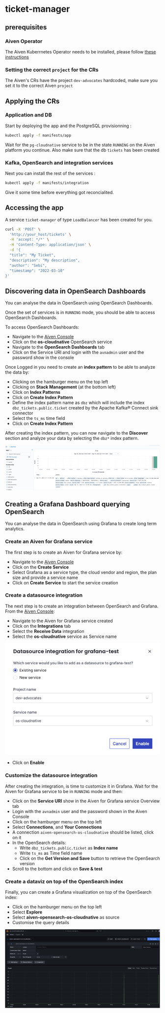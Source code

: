 # ticket-manager

## prerequisites

### Aiven Operator

The Aiven Kuberrnetes Operator needs to be installed, please follow [these instructions](https://aiven.github.io/aiven-operator/installation/prerequisites.html)

### Setting the correct `project` for the CRs

The Aiven's CRs have the project `dev-advocates` hardcoded, make sure you set it to the correct Aiven `project`

## Applying the CRs

### Application and DB

Start by deploying the app and the PostgreSQL provisionning : 

```bash
kubectl apply -f manifests/app
```

Wait for the `pg-cloudnative` service to be in the state `RUNNING` on the Aiven platform you continue. Also make sure that the db `tickets` has been created

### Kafka, OpenSearch and integration services

Next you can install the rest of the services : 

```bash
kubectl apply -f manifests/integration
```

Give it some time before everything got reconcialited.

## Accessing the app

A service `ticket-manager` of type `LoadBalancer` has been created for you. 

```bash
curl -X 'POST' \
  'http://your_host/tickets' \
  -H 'accept: */*' \
  -H 'Content-Type: application/json' \
  -d '{
  "title": "My Ticket",
  "description": "My description",
  "author": "Sebi",
  "timestamp": "2022-03-10"
}'
```

## Discovering data in OpenSearch Dashboards

You can analyse the data in OpenSearch using OpenSearch Dashboards.

Once the set of services is in `RUNNING` mode, you should be able to access OpenSearch Dashboards. 

To access OpenSearch Dashboards:

* Navigate to the [Aiven Console](https://console.aiven.io/)
* Click on the **os-cloudnative** OpenSearch service
* Navigate to the **OpenSearch Dashboards** tab
* Click on the Service URI and login with the `avnadmin` user and the password show in the console

Once Logged in you need to create an **index pattern** to be able to analyze the data by:
* Clicking on the hamburger menu on the top left
* Clicking on **Stack Management** (at the bottom left)
* Click on **Index Patterns**
* Click on **Create Index Pattern**
* Define the index pattern name as `dbz` which will include the index `dbz_tickets.public.ticket` created by the Apache Kafka® Connect sink connector
* Select the `ts_ms` time field
* Click on **Create Index Pattern**

After creating the index pattern, you can now navigate to the **Discover** section and analyze your data by selecting the `dbz*` index pattern.

![OpenSearch Dashboard showing one ticket created at 11:15](img/opensearch-dashboard.png)

## Creating a Grafana Dashboard querying OpenSearch

You can analyse the data in OpenSearch using Grafana to create long term analytics.

### Create an Aiven for Grafana service

The first step is to create an Aiven for Grafana service by:

* Navigate to the [Aiven Console](https://console.aiven.io/)
* Click on the **Create Service**
* Select Grafana as a service type, the cloud vendor and region, the plan size and provide a service name
* Click on **Create Service** to start the service creation

### Create a datasource integration

The next step is to create an integration between OpenSearch and Grafana. From the [Aiven Console](https://console.aiven.io/):

* Navigate to the Aiven for Grafana service created
* Click on the **Integrations** tab
* Select the **Receive Data** integration
* Select the **os-cloudnative** service as Service name

![The service os-cloudnative is selected as service name](img/integration-settings.png)

* Click on **Enable**

### Customize the datasource integration

After creating the integration, is time to customize it in Grafana. Wait for the Aiven for Grafana service to be in `RUNNING` mode and then:

* Click on the **Service URI** show in the Aiven for Grafana service Overview tab
* Login with the `avnadmin` user and the password shown in the Aiven Console
* Click on the hamburger menu on the top left
* Select **Connections**, and **Your Connections**
* A connection `aiven-opensearch-os-cloudnative` should be listed, click on it
* In the OpenSearch details:
  * Write `dbz_tickets.public.ticket` as **Index name** 
  * Write `ts_ms` as Time field name
  * Click on the **Get Version and Save** button to retrieve the OpenSearch version
* Scroll to the bottom and click on **Save & test**

### Create a dataviz on top of the OpenSearch index

Finally, you can create a Grafana visualization on top of the OpenSearch index:

* Click on the hamburger menu on the top left
* Select **Explore**
* Select **aiven-opensearch-os-cloudnative** as source
* Customise the query details

![Grafana dashboard showing two tickets submitted in the last hour](img/grafana-dashboard.png)




